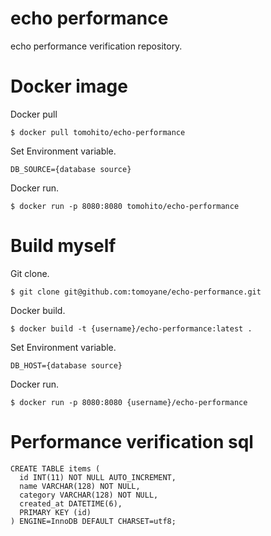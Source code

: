 # echo performance
echo performance verification repository.

# Docker image
Docker pull
```
$ docker pull tomohito/echo-performance
```

Set Environment variable.
```
DB_SOURCE={database source}
```

Docker run.
```
$ docker run -p 8080:8080 tomohito/echo-performance
```

# Build myself
Git clone.
```
$ git clone git@github.com:tomoyane/echo-performance.git
```

Docker build.
```
$ docker build -t {username}/echo-performance:latest .
```

Set Environment variable.
```
DB_HOST={database source}
```

Docker run.
```
$ docker run -p 8080:8080 {username}/echo-performance
```

# Performance verification sql
```
CREATE TABLE items (
  id INT(11) NOT NULL AUTO_INCREMENT,
  name VARCHAR(128) NOT NULL,
  category VARCHAR(128) NOT NULL,
  created_at DATETIME(6),
  PRIMARY KEY (id)
) ENGINE=InnoDB DEFAULT CHARSET=utf8;
```